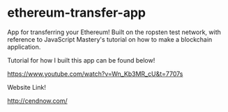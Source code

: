 # ethereum-transfer-app
App for transferring your Ethereum! Built on the ropsten test network, with reference to JavaScript Mastery's tutorial on how to make a blockchain application.

Tutorial for how I built this app can be found below!

https://www.youtube.com/watch?v=Wn_Kb3MR_cU&t=7707s


Website Link!

http://cendnow.com/
